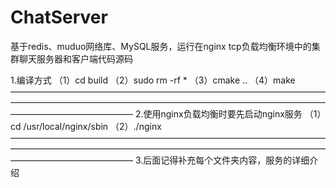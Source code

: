 # ChatServer
基于redis、muduo网络库、MySQL服务，运行在nginx tcp负载均衡环境中的集群聊天服务器和客户端代码源码 

1.编译方式
（1）cd build
（2）sudo rm -rf *
（3）cmake ..
（4）make
——————————————————————————————————————————————————————————————————————————————————————
2.使用nginx负载均衡时要先启动nginx服务
（1）cd /usr/local/nginx/sbin
（2）./nginx
——————————————————————————————————————————————————————————————————————————————————————
3.后面记得补充每个文件夹内容，服务的详细介绍
